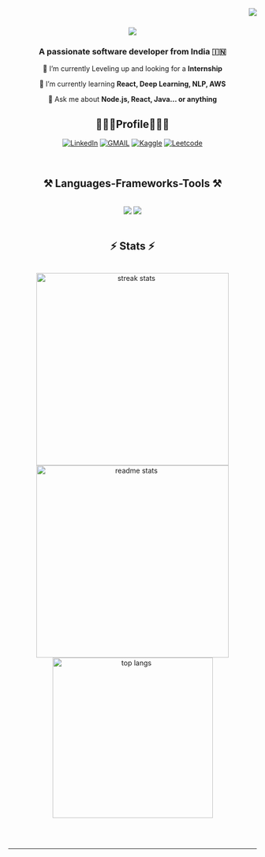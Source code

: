 <img align="right" src="https://visitor-badge.laobi.icu/badge?page_id=agxmbedi.agxmbedi" />

<h1 align="center">
    <img src="https://readme-typing-svg.herokuapp.com/?font=Righteous&size=35&center=true&vCenter=true&width=500&height=70&duration=3000&lines=Hey+Wassup!+👋;+I'm+Agam+Bedi!;" />
</h1>

<h3 align="center">A passionate software developer from India 🇮🇳</h3>

<div align="center">
 
 🔭 I’m currently Leveling up and looking for a **Internship**
 
 🌱 I’m currently learning **React, Deep Learning, NLP, AWS**

💬 Ask me about **Node.js, React, Java... or anything**


 </div>

<h2 align="center"> 🧑🏻‍🎓Profile🧑🏻‍🎓 </h2>

<div align="center">
    
[![LinkedIn](https://img.shields.io/badge/LinkedIn-0077B5?style=for-the-badge&logo=linkedin&logoColor=white)](https://www.linkedin.com/in/agamjot-bedi-842348238)
[![GMAIL](https://img.shields.io/badge/Gmail-D14836?style=for-the-badge&logo=gmail&logoColor=white)](mailto:agambedi20@gmail.com)
[![Kaggle](https://img.shields.io/badge/Kaggle-20BEFF?style=for-the-badge&logo=Kaggle&logoColor=white)](https://www.kaggle.com/riiiwtff)
[![Leetcode](https://img.shields.io/badge/-LeetCode-FFA116?style=for-the-badge&logo=LeetCode&logoColor=black)](https://leetcode.com/u/agxmbxdi/)
</div>
<br/>
<h2 align="center">⚒️ Languages-Frameworks-Tools ⚒️</h2>
<br/>
<div align="center">
    <img src="https://skillicons.dev/icons?i=react,html,css,vscode,java,github,opencv,figma,tailwind,git"/>
    <img src="https://skillicons.dev/icons?i=nodejs,python,javascript,express,firebase,mongodb,cpp,mysql" /><br>
</div>

<br/>

<h2 align="center">⚡ Stats ⚡</h2>
<br>
<div align="center">
  <img width="390" src="https://github-readme-streak-stats.herokuapp.com/?user=agxmbedi&count_private=true&theme=react&border_radius=10" alt="streak stats"/>
  <img width="390" src="https://github-readme-stats-salesp07.vercel.app/api?username=agxmbedi&count_private=true&show_icons=true&theme=react&rank_icon=github&border_radius=10" alt="readme stats" />
  <br/>
  <img width="325" align="center" src="https://github-readme-stats-salesp07.vercel.app/api/top-langs/?username=agxmbedi&hide=HTML&langs_count=8&layout=compact&theme=react&border_radius=10&size_weight=0.5&count_weight=0.5&exclude_repo=github-readme-stats" alt="top langs" />
</div>

<br/><br/>


<hr/>

<br/>
